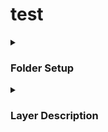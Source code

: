 # test

<details>
 
<summary><h3>Folder Setup</h3></summary>
 
1) Create a folder labelled 'Moore' in your PCs data drive.

![image](https://github.com/user-attachments/assets/f4114424-de88-45c0-a2e0-ca8516849279)


2) The Moore folder should contain GIS_Files (downloaded from canvas) and a folder for each country we're working in.



![image](https://github.com/user-attachments/assets/f25117ec-1982-4676-8e09-05d91508468f)

3) As quads are assigned, create a new folder with the quad number as a label within the relevant country folder.

![image](https://github.com/user-attachments/assets/eef90db7-2e3f-410b-bb7e-83e96db19c37)


3) Within each quad folder, there should be two folders: 'resources' and 'working'. Place each of the layers from sandy into the Resources folder.

![image](https://github.com/user-attachments/assets/a58dcf4e-530b-40db-a027-fecb5107f85a)


###  Setting up a project in Terrset

1) In Terrset, right click in the empty space of the 'projects' tab and select 'New Project'

![image](https://github.com/user-attachments/assets/c0051a12-4a76-4590-b35e-0e9fa6d28f0c)


2) Navigate to the working folder within the quad you're working on.

![image](https://github.com/user-attachments/assets/61ff0760-9e7c-45f4-b567-c54ceae8f581)

3) Change the name of the project from 'working' to the quad number

![image](https://github.com/user-attachments/assets/bfb0389e-334f-48d1-a741-55d774e9628f)

4) Add the resources and gis_files folders as resource folders. The completed setup should look like this.

![image](https://github.com/user-attachments/assets/f9506303-4997-4f79-b581-83a8d33a6620)

5) Start digitizing!


 
</details>




<details>
<summary><h3>Layer Description</h3></summary>

## Layer Description


Below is a description of each ogh the images used in digitizing mangroves.



| Layer Name                 | Description            | Preview      | 
|----------------------------|----------------------|-----------------|
| ![image](https://github.com/user-attachments/assets/3fd7206a-7b64-4605-8085-188ee5803222)     | Mask of Study area. <br> The study area for this project is 10 km on eihter side of the coast line, extending up to 60 km inland in low elevation areas.  |  ![image](https://github.com/user-attachments/assets/a22d9554-a2aa-48ee-a014-2e61d5f0e1ba) |
| ![image](https://github.com/user-attachments/assets/0f43b00b-0b62-47e7-9e7e-79833aa70565)     | Sentinel-1 [Synthetic Aperature Radar](https://www.earthdata.nasa.gov/learn/earth-observation-data-basics/sar) (SAR). <br> SAR imagery records the relative smoothness of the land surface. For example, the lowest values are found in smooth terrains such as open water and graded construction sites. The highest SAR values are found in complex terrains, such as mountainous terrains and dense urban areas. |    ![image](https://github.com/user-attachments/assets/e1559985-ed03-403f-a473-7adfa8f36492)  | 
| ![image](https://github.com/user-attachments/assets/af67fc90-e199-4fce-99e5-228bbaa108a6)    | Wetness image from the [tasseled cap transformation](https://pro.arcgis.com/en/pro-app/latest/help/analysis/raster-functions/tasseled-cap-function.htm). Note that highest wetness values are located in areas of open water and vegetation. Lowest wetness values are found in crop fields and built-up areas.    |  ![image](https://github.com/user-attachments/assets/097ebb71-1b8c-4d2f-9b7f-6c40bc97d894)  | 
|![image](https://github.com/user-attachments/assets/b095d101-0ae3-4334-9451-4512a104d75c) | False color composite using red, near infrared, and shortwave infrared bands. <br> Note that mangroves appear as red, other vegetation as orange, crop fields and built-up areas as cyan, and open water as deep blue.    | ![image](https://github.com/user-attachments/assets/769e7b8f-cd1b-441b-9c82-184605797dc2)    |
| ![image](https://github.com/user-attachments/assets/29318205-d965-4ef4-ad7f-e0b861445d3e)         | Landcover layer from previous years to update. <br> Using the provided ‘aqua’ palette, mangroves are deep green, aquaculture is orange, water is light blue, and other is yellow.  | ![image](https://github.com/user-attachments/assets/ced519ed-9a42-4d34-bd4a-b07c9148f74e) | 
| ![image](https://github.com/user-attachments/assets/fedb4cc3-0ded-4849-a45e-082b0aadbffd) | Archival landcover and image composites. For each previous year (2022, 2020, 2018, 2014, 1999) there is one composite and one classified landcover layer. | |


 </details>
